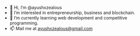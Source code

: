 - 👋 Hi, I’m @ayushxzealous
- 👀 I’m interested in entrepreneurship, business and blockchain.
- 🌱 I’m currently learning web development and competitive programming.
- 📫 Mail me at ayushxzealous@gmail.com

<!---
ayushxzealous/ayushxzealous is a ✨ special ✨ repository because its `README.md` (this file) appears on your GitHub profile.
You can click the Preview link to take a look at your changes.
--->
